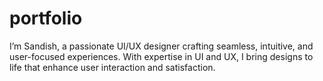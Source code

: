 # portfolio
I’m Sandish, a passionate UI/UX designer crafting seamless, intuitive, and user-focused experiences. With expertise in UI and UX, I bring designs to life that enhance user interaction and satisfaction.
